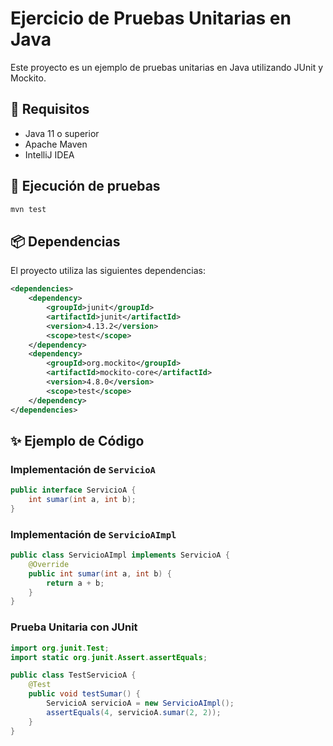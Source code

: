 # Ejercicio de Pruebas Unitarias en Java

Este proyecto es un ejemplo de pruebas unitarias en Java utilizando JUnit y Mockito.

## 📌 Requisitos

- Java 11 o superior
- Apache Maven
- IntelliJ IDEA



## 🧪 Ejecución de pruebas

```sh
mvn test
```


## 📦 Dependencias

El proyecto utiliza las siguientes dependencias:

```xml
<dependencies>
    <dependency>
        <groupId>junit</groupId>
        <artifactId>junit</artifactId>
        <version>4.13.2</version>
        <scope>test</scope>
    </dependency>
    <dependency>
        <groupId>org.mockito</groupId>
        <artifactId>mockito-core</artifactId>
        <version>4.8.0</version>
        <scope>test</scope>
    </dependency>
</dependencies>
```

## ✨ Ejemplo de Código

### Implementación de `ServicioA`

```java
public interface ServicioA {
    int sumar(int a, int b);
}
```

### Implementación de `ServicioAImpl`

```java
public class ServicioAImpl implements ServicioA {
    @Override
    public int sumar(int a, int b) {
        return a + b;
    }
}
```

### Prueba Unitaria con JUnit

```java
import org.junit.Test;
import static org.junit.Assert.assertEquals;

public class TestServicioA {
    @Test
    public void testSumar() {
        ServicioA servicioA = new ServicioAImpl();
        assertEquals(4, servicioA.sumar(2, 2));
    }
}
```


